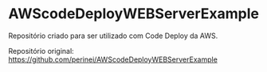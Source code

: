 # AWScodeDeployWEBServerExample

Repositório criado para ser utilizado com Code Deploy da AWS.

Repositório original:
https://github.com/perinei/AWScodeDeployWEBServerExample
